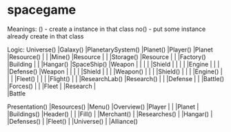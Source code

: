 # spacegame

Meanings:
() - create a instance in that class
no() - put some instance already create in that class

Logic:
Universe()  |Galaxy()   |PlanetarySystem()	|Planet()
		        |Player()		|Planet	  |Resource()
		        |           |		      |Mine()	   |Resource
		        |		        |		      |Storage() |Resource
		        |		        |		      |Factory() |Building
		        |		        |		      |Hangar()	 |SpaceShip()	|Weapon
		        |		        |		      |		       |			      |Shield
		        |		        |		      |		       |			      |Engine
		        |		        |		      |		       |Defense()		|Weapon
		        |		        |		      |		       |			      |Shield
		        |		        |		      |		       |Weapon()
		        |		        |		      |		       |Shield()
		        |		        |		      |		       |Engine()
            |           |         |          |Fleet()
		        |		        |		      |          |Flight()
		        |		        |		      |ResearchLab()	|Research()
		        |		        |		      |Defense
		        |		        |		      |Battle()	|Forces()
            |           |                   |Fleet
		        |		        |Research
		        |           
            |Battle

Presentation() |Resources()
			         |Menu()	 |Overview()	|Player
					     |			   |            |Planet
			         |		     |Buildings()	|Header()
			         |		     |			      |Fill()
			         |		     |Merchant()
			         |		     |Researches()
			         |		     |Hangar()
			         |		     |Defenses()
			         |		     |Fleet()
			         |		     |Universe()
			         |		     |Alliance()
